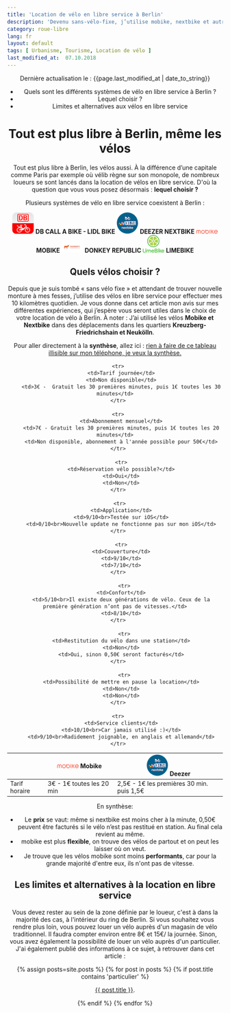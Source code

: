 ```yaml
---
title: 'Location de vélo en libre service à Berlin'
description: 'Devenu sans-vélo-fixe, j’utilise mobike, nextbike et autres vélos en libre service pour me déplacer dans Berlin. Avantages et inconvénients: voici le compte-rendu.'
category: roue-libre
lang: fr
layout: default
tags: [ Urbanisme, Tourisme, Location de vélo ]
last_modified_at:  07.10.2018
---
```



<div class="container2 blog" align="center">


<p>Dernière actualisation le : {{page.last_modified_at | date_to_string}}</p>




<ul id="intro">
<li id="plan">Quels sont les différents systèmes de vélo en libre service à Berlin ?</li> 
<li id="plan">Lequel choisir ?</li>
<li id="plan">Limites et alternatives aux vélos en libre service</li>
</ul>

<h1>Tout est plus libre à Berlin, même les vélos</h1>




<p>Tout est plus libre à Berlin, les vélos aussi. À la différence d’une capitale comme Paris par exemple où vélib règne sur son monopole, de nombreux loueurs se sont lancés dans la location de vélos en libre service. D'où la question que vous vous posez désormais : <strong>lequel choisir ?</strong></p>

<p>Plusieurs systèmes de vélo en libre service coexistent à Berlin :</p>
<p align=""><img src="/Images/dblidl.png" alt="db call a bike" >  <strong>DB CALL A BIKE - LIDL BIKE</strong> <img src="/Images/deezernextbike.png" alt="db call a bike"> <strong>DEEZER NEXTBIKE</strong> <img src="/Images/mobike.png" alt="db call a bike"> <strong>MOBIKE</strong> <img src="/Images/donkeyrepublic.png" alt="db call a bike"> <strong>DONKEY REPUBLIC</strong> <img src="/Images/limebike.png" alt="db call a bike"> <strong>LIMEBIKE</strong></p>




<h2>Quels vélos choisir ?</h2>

<p>Depuis que je suis tombé « sans vélo fixe » et attendant de trouver nouvelle monture à mes fesses, j’utilise des vélos en libre service pour effectuer mes 10 kilomètres quotidien. Je vous donne dans cet article mon avis sur mes différentes expériences, qui j’espère vous seront utiles dans le choix de votre location de vélo à Berlin. À noter : J’ai utilisé les vélos <strong>Mobike et Nextbike</strong> dans des déplacements dans les quartiers <strong>Kreuzberg-Friedrichshain et Neukölln</strong>.</p>

<p>Pour aller directement à la <strong>synthèse</strong>, allez ici : <a href="#synthese">rien à faire de ce tableau illisible sur mon téléphone, je veux la synthèse.</a></p>


<table class="table" align="center">
  <thead>
      <tr>
        <th></th>
        <th><img src="/Images/mobike.png" alt="db call a bike"> Mobike</th>
        <th><img src="/Images/deezernextbike.png" alt="db call a bike"> Deezer</th>
        </tr>
      </thead>


<tbody>
      <tr>
        <td>Tarif horaire</td>
        <td>3€ - 1€ toutes les 20 min</td>
        <td>2,5€ - 1€ les premières 30 min. puis 1,5€</td>
      </tr>

      <tr>
        <td>Tarif journée</td>
        <td>Non disponible</td>
        <td>3€ -  Gratuit les 30 premières minutes, puis 1€ toutes les 30 minutes</td>
      </tr>

      <tr>
        <td>Abonnement mensuel</td>
        <td>7€ - Gratuit les 30 premières minutes, puis 1€ toutes les 20 minutes</td>
        <td>Non disponible, abonnement à l'année possible pour 50€</td>
      </tr>

        <tr>
        <td>Réservation vélo possible?</td>
        <td>Oui</td>
        <td>Non</td>
      </tr>

       <tr>
        <td>Application</td>
        <td>9/10<br>Testée sur iOS</td>
        <td>0/10<br>Nouvelle update ne fonctionne pas sur mon iOS</td>
      </tr>

        <tr>
        <td>Couverture</td>
        <td>9/10</td>
        <td>7/10</td>
      </tr>

          <tr>
        <td>Confort</td>
        <td>5/10<br>Il existe deux générations de vélo. Ceux de la première génération n’ont pas de vitesses.</td>
        <td>8/10</td>
      </tr>

          <tr>
        <td>Restitution du vélo dans une station</td>
        <td>Non</td>
        <td>Oui, sinon 0,50€ seront facturés</td>
      </tr>

          <tr>
        <td>Possibilité de mettre en pause la location</td>
        <td>Non</td>
        <td>Non</td>
      </tr>

      <tr>
        <td>Service clients</td>
        <td>10/10<br>Car jamais utilisé :)</td>
        <td>9/10<br>Radidement joignable, en anglais et allemand</td>
      </tr>


</tbody>
</table>

<p id="synthese">En synthèse: </p>
<ul id="intro">
<li id="plan">Le <strong>prix</strong> se vaut: même si nextbike est moins cher à la minute, 0,50€ peuvent être facturés si le vélo n’est pas restitué en station. Au final cela revient au même.</li>
<li id="plan">mobike est plus <strong>flexible</strong>, on trouve des vélos de partout et on peut les laisser où on veut.</li>
<li id="plan">Je trouve que les vélos mobike sont moins <strong>performants</strong>, car pour la grande majorité d'entre eux, ils n'ont pas de vitesse.</li>
</ul>

<h2>Les limites et alternatives à la location en libre service</h2>
<p> Vous devez rester au sein de la zone définie par le loueur, c'est à dans la majorité des cas, à l'intérieur du ring de Berlin. Si vous souhaitez vous rendre plus loin, vous pouvez  louer un vélo auprès d'un magasin de vélo traditionnel. Il faudra compter environ entre 8€ et 15€/ la journée. Sinon, vous avez également la possibilité de louer un vélo auprès d'un particulier. J'ai également publié des informations à ce sujet, à retrouver dans cet article : 

 {% assign posts=site.posts %}
        {% for post in posts %}
        {% if post.title contains 'particulier' %}


   <a href="{{ post.url }}">{{ post.title }}</a>.


  {% endif %}
  {% endfor %}

  </p>



</div>






